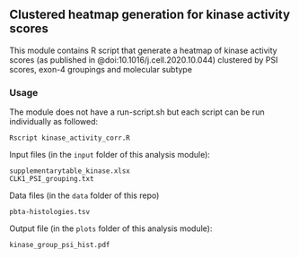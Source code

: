 ## Clustered heatmap generation for kinase activity scores

This module contains R script that generate a heatmap of kinase activity scores (as published in @doi:10.1016/j.cell.2020.10.044) clustered by PSI scores, exon-4 groupings and molecular subtype

### Usage
The module does not have a run-script.sh but each script can be run individually as followed:
  
```
Rscript kinase_activity_corr.R
```

Input files (in the `input` folder of this analysis module):
```
supplementarytable_kinase.xlsx
CLK1_PSI_grouping.txt
```

Data files (in the `data` folder of this repo)
```
pbta-histologies.tsv
```

Output file (in the `plots` folder of this analysis module):
```
kinase_group_psi_hist.pdf
```

